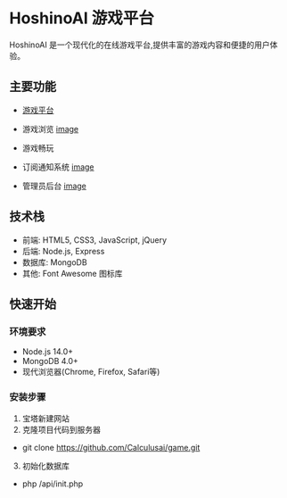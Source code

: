 # HoshinoAI 游戏平台

HoshinoAI 是一个现代化的在线游戏平台,提供丰富的游戏内容和便捷的用户体验。

## 主要功能

- [游戏平台](https://game.hoshinoai.xin)

- 游戏浏览
[image](./images/index.png)
- 游戏畅玩
- 订阅通知系统
[image](./images/dingyue.png)
- 管理员后台
[image](./images/订阅后端管理.png)

## 技术栈

- 前端: HTML5, CSS3, JavaScript, jQuery
- 后端: Node.js, Express
- 数据库: MongoDB
- 其他: Font Awesome 图标库

## 快速开始
### 环境要求

- Node.js 14.0+
- MongoDB 4.0+
- 现代浏览器(Chrome, Firefox, Safari等)

### 安装步骤
1. 宝塔新建网站
2. 克隆项目代码到服务器
- git clone https://github.com/Calculusai/game.git
3. 初始化数据库
- php /api/init.php


